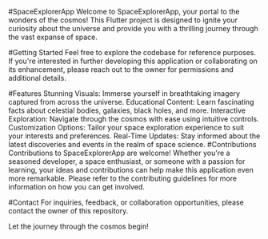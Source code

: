 #SpaceExplorerApp
Welcome to SpaceExplorerApp, your portal to the wonders of the cosmos! This Flutter project is designed to ignite your curiosity about the universe and provide you with a thrilling journey through the vast expanse of space.

#Getting Started
Feel free to explore the codebase for reference purposes. If you're interested in further developing this application or collaborating on its enhancement, please reach out to the owner for permissions and additional details.

#Features
Stunning Visuals: Immerse yourself in breathtaking imagery captured from across the universe.
Educational Content: Learn fascinating facts about celestial bodies, galaxies, black holes, and more.
Interactive Exploration: Navigate through the cosmos with ease using intuitive controls.
Customization Options: Tailor your space exploration experience to suit your interests and preferences.
Real-Time Updates: Stay informed about the latest discoveries and events in the realm of space science.
#Contributions
Contributions to SpaceExplorerApp are welcome! Whether you're a seasoned developer, a space enthusiast, or someone with a passion for learning, your ideas and contributions can help make this application even more remarkable. Please refer to the contributing guidelines for more information on how you can get involved.

#Contact
For inquiries, feedback, or collaboration opportunities, please contact the owner of this repository.

Let the journey through the cosmos begin!
